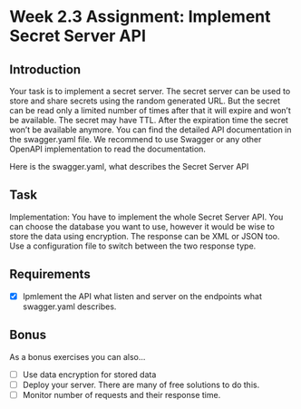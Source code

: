 # Week 2.3 Assignment: Implement Secret Server API

## Introduction
Your task is to implement a secret server. The secret server can be used to store and share secrets using the random generated URL. But the secret can be read only a limited number of times after that it will expire and won’t be available. The secret may have TTL. After the expiration time the secret won’t be available anymore. You can find the detailed API documentation in the swagger.yaml file. We recommend to use Swagger or any other OpenAPI implementation to read the documentation.

Here is the swagger.yaml, what describes the Secret Server API

## Task
Implementation: You have to implement the whole Secret Server API. You can choose the database you want to use, however it would be wise to store the data using encryption. The response can be XML or JSON too. Use a configuration file to switch between the two response type.

## Requirements
* [x] Ipmlement the API what listen and server on the endpoints what swagger.yaml describes.
## Bonus
As a bonus exercises you can also...

* [ ] Use data encryption for stored data
* [ ] Deploy your server. There are many of free solutions to do this.
* [ ] Monitor number of requests and their response time.
